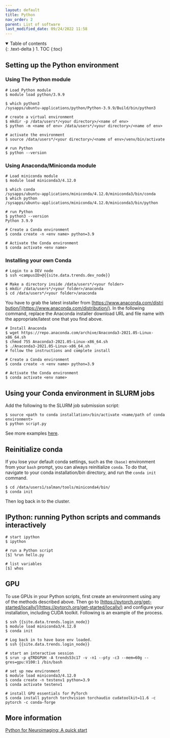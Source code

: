 ```yaml
---
layout: default
title: Python
nav_order: 2
parent: List of software
last_modified_date: 09/24/2022 11:58
---
```

<details open markdown="block">
  <summary>
    Table of contents
  </summary>
  {: .text-delta }
1. TOC
{:toc}
</details>

## Setting up the Python environment

### Using The Python module

```
# Load Python module
$ module load python/3.9.9

$ which python3
/sysapps/ubuntu-applications/python/Python-3.9.9/Build/bin/python3

# create a virtual environment
$ mkdir -p /data/users*/<your directory>/<name of env>
$ python -m <name of env> /data/users*/<your directory>/<name of env>

# activate the environment
$ source /data/users*/<your directory>/<name of env>/venv/bin/activate

# run Python
$ python --version
```

### Using Anaconda/Miniconda module

```
# Load miniconda module
$ module load miniconda3/4.12.0

$ which conda
/sysapps/ubuntu-applications/miniconda/4.12.0/miniconda3/bin/conda
$ which python
/sysapps/ubuntu-applications/miniconda/4.12.0/miniconda3/bin/python

# run Python
$ python3 --version
Python 3.9.9

# Create a Conda environment
$ conda create -n <env name> python=3.9

# Activate the Conda environment
$ conda activate <env name>
```

### Installing your own Conda

```
# Login to a DEV node
$ ssh <campusID>@{{site.data.trends.dev_node}}

# Make a directory inside /data/users*/<your folder>
$ mkdir /data/users*/<your folder>/anaconda
$ cd /data/users*/<your folder>/anaconda
```

You have to grab the latest installer from [https://www.anaconda.com/distribution/](https://www.anaconda.com/distribution/).
In the following command, replace the Anaconda installer download URL and file name with the appropriate/latest one that you find above.

```
# Install Anaconda
$ wget https://repo.anaconda.com/archive/Anaconda3-2021.05-Linux-x86_64.sh
$ chmod 755 Anaconda3-2021.05-Linux-x86_64.sh
$ ./Anaconda3-2021.05-Linux-x86_64.sh
# follow the instructions and complete install

# Create a Conda environment
$ conda create -n <env name> python=3.9

# Activate the Conda environment
$ conda activate <env name>
```

## Using your Conda environment in SLURM jobs

Add the following to the SLURM job submission script:

```
$ source <path to conda installation>/bin/activate <name/path of conda environment>
$ python script.py
```

See more examples [here](List_of_SLURM_scripts).

## Reinitialize conda

If you lose your default conda settings, such as the `(base)` environment from your `bash` prompt, you can always reinitialize `conda`.
To do that, navigate to your conda installation/bin directory, and run the `conda init` command.

```
$ cd /data/users1/salman/tools/miniconda4/bin/
$ conda init
```

Then log back in to the cluster.

## IPython: running Python scripts and commands interactively

```
# start ipython
$ ipython

# run a Python script
[$] %run hello.py

# list variables
[$] whos
```

## GPU

To use GPUs in your Python scripts, first create an environment using any of the methods described above.
Then go to [https://pytorch.org/get-started/locally/](https://pytorch.org/get-started/locally/) and configure your installation, including CUDA toolkit.
Following is an example of the process.

```
$ ssh {{site.data.trends.login_node}}
$ module load miniconda3/4.12.0
$ conda init

# Log back in to have base env loaded.
$ ssh {{site.data.trends.login_node}}

# start an interactive session
$ srun -p qTRDGPUH -A trends53c17 -v -n1 --pty -c3 --mem=60g --gres=gpu:V100:1 /bin/bash

# set up new environment
$ module load miniconda3/4.12.0
$ conda create -n testenv1 python=3.9
$ conda activate testenv1

# install GPU essentials for PyTorch
$ conda install pytorch torchvision torchaudio cudatoolkit=11.6 -c pytorch -c conda-forge
```

## More information

[Python for Neuroimaging: A quick start](https://nilearn.github.io/introduction.html#python-for-neuroimaging-a-quick-start)